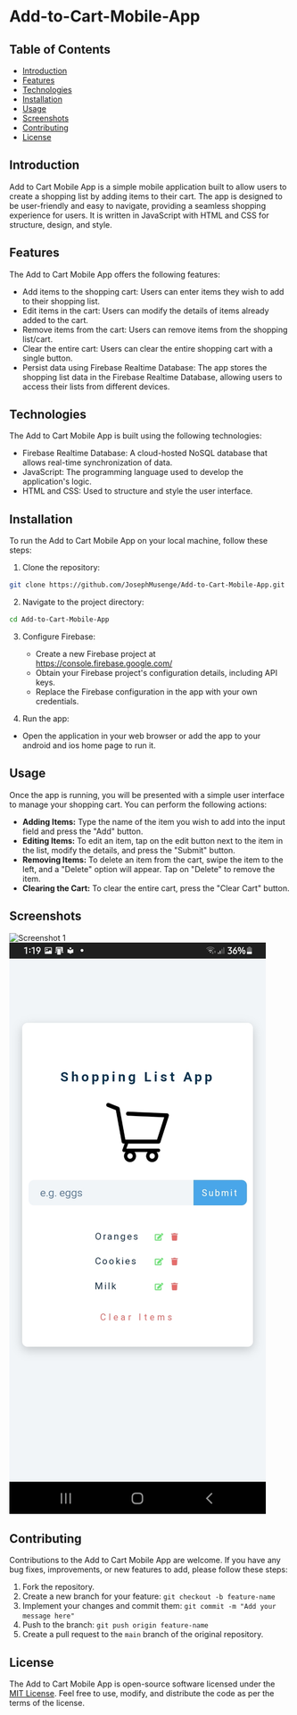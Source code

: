 # Add-to-Cart-Mobile-App

## Table of Contents

- [Introduction](#introduction)
- [Features](#features)
- [Technologies](#technologies)
- [Installation](#installation)
- [Usage](#usage)
- [Screenshots](#screenshots)
- [Contributing](#contributing)
- [License](#license)

## Introduction

Add to Cart Mobile App is a simple mobile application built to allow users to create a shopping list by adding items to their cart. The app is designed to be user-friendly and easy to navigate, providing a seamless shopping experience for users. It is written in JavaScript with HTML and CSS for structure, design, and style.

## Features

The Add to Cart Mobile App offers the following features:

- Add items to the shopping cart: Users can enter items they wish to add to their shopping list.
- Edit items in the cart: Users can modify the details of items already added to the cart.
- Remove items from the cart: Users can remove items from the shopping list/cart.
- Clear the entire cart: Users can clear the entire shopping cart with a single button.
- Persist data using Firebase Realtime Database: The app stores the shopping list data in the Firebase Realtime Database, allowing users to access their lists from different devices.

## Technologies

The Add to Cart Mobile App is built using the following technologies:

- Firebase Realtime Database: A cloud-hosted NoSQL database that allows real-time synchronization of data.
- JavaScript: The programming language used to develop the application's logic.
- HTML and CSS: Used to structure and style the user interface.

## Installation

To run the Add to Cart Mobile App on your local machine, follow these steps:

1. Clone the repository:

```bash
git clone https://github.com/JosephMusenge/Add-to-Cart-Mobile-App.git
```

2. Navigate to the project directory:

```bash
cd Add-to-Cart-Mobile-App
```

3. Configure Firebase:

   - Create a new Firebase project at https://console.firebase.google.com/
   - Obtain your Firebase project's configuration details, including API keys.
   - Replace the Firebase configuration in the app with your own credentials.

4. Run the app:

  - Open the application in your web browser or add the app to your android and ios home page to run it.

## Usage

Once the app is running, you will be presented with a simple user interface to manage your shopping cart. You can perform the following actions:

- **Adding Items:** Type the name of the item you wish to add into the input field and press the "Add" button.
- **Editing Items:** To edit an item, tap on the edit button next to the item in the list, modify the details, and press the "Submit" button.
- **Removing Items:** To delete an item from the cart, swipe the item to the left, and a "Delete" option will appear. Tap on "Delete" to remove the item.
- **Clearing the Cart:** To clear the entire cart, press the "Clear Cart" button.

## Screenshots

![Screenshot 1](screenshots/Screenshot(340).png)
![Screenshot 2](screenshots/Screenshot_20230731-011922_Chrome.jpg)

## Contributing

Contributions to the Add to Cart Mobile App are welcome. If you have any bug fixes, improvements, or new features to add, please follow these steps:

1. Fork the repository.
2. Create a new branch for your feature: `git checkout -b feature-name`
3. Implement your changes and commit them: `git commit -m "Add your message here"`
4. Push to the branch: `git push origin feature-name`
5. Create a pull request to the `main` branch of the original repository.

## License

The Add to Cart Mobile App is open-source software licensed under the [MIT License](LICENSE). Feel free to use, modify, and distribute the code as per the terms of the license.
